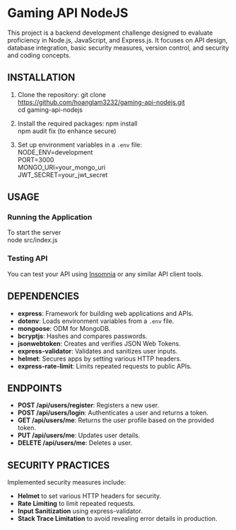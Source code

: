 # Gaming API NodeJS

This project is a backend development challenge designed to evaluate proficiency in Node.js, JavaScript, and Express.js. It focuses on API design, database integration, basic security measures, version control, and security and coding concepts.

## INSTALLATION

1. Clone the repository:
   git clone https://github.com/hoanglam3232/gaming-api-nodejs.git
   <br> cd gaming-api-nodejs

2. Install the required packages:
   npm install
   <br> npm audit fix (to enhance secure)

3. Set up environment variables in a `.env` file:
   <br> NODE_ENV=development
   <br> PORT=3000
   <br> MONGO_URI=your_mongo_uri
   <br> JWT_SECRET=your_jwt_secret

## USAGE

### Running the Application

To start the server
<br> node src/index.js

### Testing API

You can test your API using [Insomnia](https://insomnia.rest/download) or any similar API client tools.

## DEPENDENCIES

- **express**: Framework for building web applications and APIs.
- **dotenv**: Loads environment variables from a `.env` file.
- **mongoose**: ODM for MongoDB.
- **bcryptjs**: Hashes and compares passwords.
- **jsonwebtoken**: Creates and verifies JSON Web Tokens.
- **express-validator**: Validates and sanitizes user inputs.
- **helmet**: Secures apps by setting various HTTP headers.
- **express-rate-limit**: Limits repeated requests to public APIs.

## ENDPOINTS

- **POST /api/users/register**: Registers a new user.
- **POST /api/users/login**: Authenticates a user and returns a token.
- **GET /api/users/me**: Returns the user profile based on the provided token.
- **PUT /api/users/me**: Updates user details.
- **DELETE /api/users/me**: Deletes a user.

## SECURITY PRACTICES

Implemented security measures include:

- **Helmet** to set various HTTP headers for security.
- **Rate Limiting** to limit repeated requests.
- **Input Sanitization** using express-validator.
- **Stack Trace Limitation** to avoid revealing error details in production.

